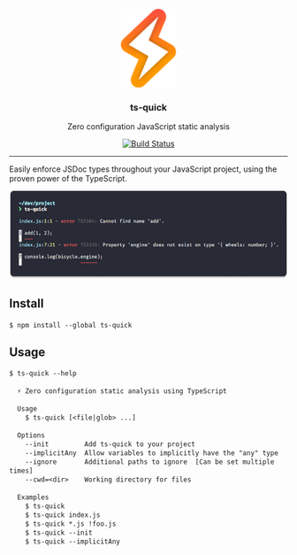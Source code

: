 <p align="center">
  <img alt="lightning bolt" src="./media/logo.svg" width=100px>

<h3 align="center">ts-quick️</h3>
<p align="center">Zero configuration JavaScript static analysis</p>
<p align="center"><a href="https://travis-ci.org/matchai/ts-quick"><img src="https://badgen.net/travis/matchai/ts-quick" alt="Build Status"></a></p>
</p>

---

Easily enforce JSDoc types throughout your JavaScript project, using the proven power of the TypeScript.

![ts-quick reporting two errors](./media/demo.png)

## Install

```
$ npm install --global ts-quick
```

## Usage

```
$ ts-quick --help

  ⚡️ Zero configuration static analysis using TypeScript

  Usage
    $ ts-quick [<file|glob> ...]

  Options
    --init         Add ts-quick to your project
    --implicitAny  Allow variables to implicitly have the "any" type
    --ignore       Additional paths to ignore  [Can be set multiple times]
    --cwd=<dir>    Working directory for files

  Examples
    $ ts-quick
    $ ts-quick index.js
    $ ts-quick *.js !foo.js
    $ ts-quick --init
    $ ts-quick --implicitAny
```
